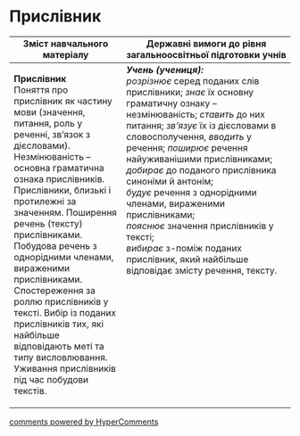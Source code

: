 <div id="hypercomments_widget" class="js-hypercomments-widget invisible"></div>

# Прислівник     

<table>
  <tr>
    <td width="40%" align="center"><b>Зміст навчального матеріалу</b></td>
    <td width="60%" align="center"><b>Державні вимоги до рівня загальноосвітньої підготовки учнів</b></td>
  </tr>
<tbody>
  <tr>
    <td width="40%" style="vertical-align:top !important;">
    <p><b>Прислівник </b><br>
Поняття про прислівник як частину мови (значення, питання, роль у реченні, зв’язок з дієсловами). Незмінюваність – основна граматична ознака прислівників. <br>
Прислівники, близькі і протилежні за значенням. Поширення речень (тексту) прислівниками. Побудова речень з однорідними членами, вираженими прислівниками.<br>
Спостереження за роллю прислівників у тексті. Вибір із поданих прислівників тих, які найбільше відповідають меті та типу висловлювання.<br>
Уживання прислівників під час побудови текстів.<br></td>
    <td width="60%" style="vertical-align:top !important;">
<i><b>Учень (учениця):</b></i><br>
<i>розрізнює</i> серед поданих слів прислівники; <i>знає</i> їх основну граматичну ознаку – незмінюваність; <i>ставить</i> до них питання; <i>зв’язує</i> їх із дієсловами в словосполучення, <i>вводить</i> у речення; <i>поширює</i> речення найуживанішими прислівниками;<br>
<i>добирає</i> до поданого прислівника синоніми й антонім;<br>
<i>будує</i> речення з однорідними членами, вираженими прислівниками;<br>
<i>пояснює</i> значення прислівників у тексті;<br>
<i>вибирає</i> з-поміж поданих прислівник, який найбільше відповідає змісту речення, тексту.<br></td>
  </tr>
</tbody>
</table>

<div class="js-hypercomments-container">
<a href="http://hypercomments.com" class="hc-link" title="comments widget">comments powered by HyperComments</a>
</div>